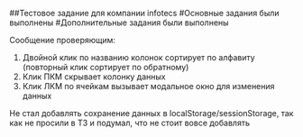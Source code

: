 ##Тестовое задание для компании infotecs
#Основные задания были выполнены
#Дополнительные задания были выполнены

Сообщение проверяющим: 
1) Двойной клик по названию колонок сортирует по алфавиту (повторный клик сортирует по обратному)
2) Клик ПКМ скрывает колонку данных
3) Клик ЛКМ по ячейкам вызывает модальное окно для изменения данных

Не стал добавлять сохранение данных в localStorage/sessionStorage, так как не просили в ТЗ и подумал, что не стоит вовсе добавлять
